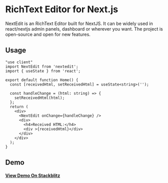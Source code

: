 # RichText Editor for Next.js

NextEdit is an RichText Editor built for NextJS. It can be widely used in react/nextjs admin panels, dashboard or wherever you want. The project is open-source and open for new features.

## Usage

```
"use client"
import NextEdit from 'nextedit';
import { useState } from 'react';

export default function Home() {
  const [receivedHtml, setReceivedHtml] = useState<string>('');

  const handleChange = (html: string) => {
    setReceivedHtml(html);
  };
  return (
    <div>
      <NextEdit onChange={handleChange} />
      <div>
        <h4>Received HTML:</h4>
        <div >{receivedHtml}</div>
      </div>
    </div>
  );
}
```
## Demo

#### [View Demo On Stackblitz](https://stackblitz.com/edit/nextedit?file=app%2Fpage.tsx)